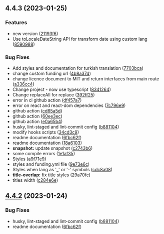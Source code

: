 ## 4.4.3 (2023-01-25)


### Features

* new version ([21193f6](https://github.com/Proskynete/vertical-timeline-component-react/commit/21193f683252fc9b97b91af6334c44b45125c665))
* Use toLocaleDateString API for transform date using custom lang ([8590988](https://github.com/Proskynete/vertical-timeline-component-react/commit/85909880343144c856cc2f8f55f8bbe8ed3ffaf2))


### Bug Fixes

* Add styles and documentation for turkish translation ([7703bca](https://github.com/Proskynete/vertical-timeline-component-react/commit/7703bcaf608bb8df31f544ba1affc96600488688))
* change custom funding url ([4b8a37d](https://github.com/Proskynete/vertical-timeline-component-react/commit/4b8a37dfae740f714c6d69e398ce68506d6a8f55))
* change licence document to MIT and return interfaces from main route ([a336cc4](https://github.com/Proskynete/vertical-timeline-component-react/commit/a336cc4e94ff220137b157038939dd4b70a2b872))
* Change project - now use typescript ([8341264](https://github.com/Proskynete/vertical-timeline-component-react/commit/8341264e3445b380e584f106fd55c89fa746593b))
* Change replaceAll for replace ([392ff25](https://github.com/Proskynete/vertical-timeline-component-react/commit/392ff25a15029d5aeffe2f17e21ee12bcb6caebf))
* error in ci github action ([df457a7](https://github.com/Proskynete/vertical-timeline-component-react/commit/df457a7dd41c9dd67b13ab1f3ba7913020f05323))
* error on react and react-dom dependencies ([7c796e9](https://github.com/Proskynete/vertical-timeline-component-react/commit/7c796e96a37aafc962c4354702ba57b4129cc2d2))
* github action ([cd65a5d](https://github.com/Proskynete/vertical-timeline-component-react/commit/cd65a5d5b016960bfde09308e0c44c3fd40ce723))
* github action ([60ee3ec](https://github.com/Proskynete/vertical-timeline-component-react/commit/60ee3ec791237d37383507650cb77b275fed496e))
* github action ([e0a65b4](https://github.com/Proskynete/vertical-timeline-component-react/commit/e0a65b4d7b9104fd402c2110248733d76540fee1))
* husky, lint-staged and lint-commit config ([b881104](https://github.com/Proskynete/vertical-timeline-component-react/commit/b881104ec1f8a6b9c19bc197dc29583b3d6a7d21))
* modify hooks scripts ([34cd3c9](https://github.com/Proskynete/vertical-timeline-component-react/commit/34cd3c9923cd6e6408157837a96387607c21daad))
* readme documentation ([6fbc62f](https://github.com/Proskynete/vertical-timeline-component-react/commit/6fbc62f9704c8d90f3280fa8a082dc349e9d84ba))
* readme documentation ([18a6103](https://github.com/Proskynete/vertical-timeline-component-react/commit/18a6103f03fea89a6963f27d4ca2dfe4885c43cd))
* **snapshot:** update snapshot ([c2743b6](https://github.com/Proskynete/vertical-timeline-component-react/commit/c2743b63807d806257f4e7fdd559e31341cb3594))
* some compile errors ([1e1af35](https://github.com/Proskynete/vertical-timeline-component-react/commit/1e1af35e61470f51fb898b26e59f20d0ce806bed))
* Styles ([a9f71e9](https://github.com/Proskynete/vertical-timeline-component-react/commit/a9f71e95075e247cd966a265f8d8c1c9711345f7))
* styles and funding.yml file ([9e73e6c](https://github.com/Proskynete/vertical-timeline-component-react/commit/9e73e6cd7207f274f17b593a10835251f3b64b78))
* Styles when lang as '_' or '-' symbols ([cdc8a08](https://github.com/Proskynete/vertical-timeline-component-react/commit/cdc8a08f332eba6c60c78f86d770288f4cb13d87))
* **title-overlap:** fix title styles ([29a70fc](https://github.com/Proskynete/vertical-timeline-component-react/commit/29a70fc57753ded2ebbd6b833cf22f5ce3c0428e))
* titles width ([c284e6e](https://github.com/Proskynete/vertical-timeline-component-react/commit/c284e6e9e1547b37eb12f47c2b67a304d613776f))

## [4.4.2](https://github.com/Proskynete/vertical-timeline-component-react/compare/v4.3.4...v4.4.2) (2023-01-24)


### Bug Fixes

* husky, lint-staged and lint-commit config ([b881104](https://github.com/Proskynete/vertical-timeline-component-react/commit/b881104ec1f8a6b9c19bc197dc29583b3d6a7d21))
* readme documentation ([6fbc62f](https://github.com/Proskynete/vertical-timeline-component-react/commit/6fbc62f9704c8d90f3280fa8a082dc349e9d84ba))

